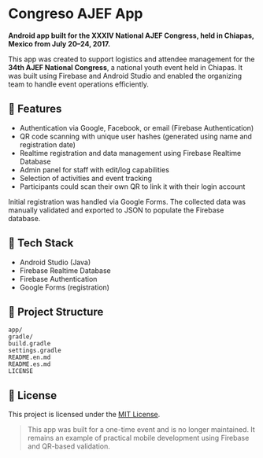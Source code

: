 # Congreso AJEF App

**Android app built for the XXXIV National AJEF Congress, held in Chiapas, Mexico from July 20–24, 2017.**

This app was created to support logistics and attendee management for the **34th AJEF National Congress**, a national youth event held in Chiapas. It was built using Firebase and Android Studio and enabled the organizing team to handle event operations efficiently.

## 🧩 Features

- Authentication via Google, Facebook, or email (Firebase Authentication)
- QR code scanning with unique user hashes (generated using name and registration date)
- Realtime registration and data management using Firebase Realtime Database
- Admin panel for staff with edit/log capabilities
- Selection of activities and event tracking
- Participants could scan their own QR to link it with their login account

Initial registration was handled via Google Forms. The collected data was manually validated and exported to JSON to populate the Firebase database.

## 🔧 Tech Stack

- Android Studio (Java)
- Firebase Realtime Database
- Firebase Authentication
- Google Forms (registration)

## 📁 Project Structure

```
app/
gradle/
build.gradle
settings.gradle
README.en.md
README.es.md
LICENSE
```

## 📜 License

This project is licensed under the [MIT License](LICENSE).

> This app was built for a one-time event and is no longer maintained. It remains an example of practical mobile development using Firebase and QR-based validation.
